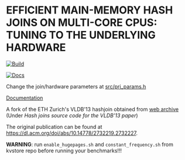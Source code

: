 # EFFICIENT MAIN-MEMORY HASH JOINS ON MULTI-CORE CPUS: TUNING TO THE UNDERLYING HARDWARE

[![Build](https://github.com/mars-research/vldb13-eth-hashjoin/actions/workflows/build.yml/badge.svg)](https://github.com/mars-research/vldb13-eth-hashjoin/actions/workflows/build.yml)

[![Docs](https://github.com/mars-research/vldb13-eth-hashjoin/actions/workflows/docs.yml/badge.svg)](https://github.com/mars-research/vldb13-eth-hashjoin/actions/workflows/docs.yml)

Change the join/hardware parameters at [src/prj_params.h](https://github.com/mars-research/vldb13-eth-hashjoin/blob/master/src/prj_params.h)

[Documentation](http://mars-research.github.io/vldb13-eth-hashjoin)

A fork of the ETH Zurich's VLDB'13 hashjoin obtained from [web archive](https://web.archive.org/web/20220414154544/https://systems.ethz.ch/research/data-processing-on-modern-hardware/projects/parallel-and-distributed-joins.html) (Under _Hash joins source code for the VLDB'13 paper_)

The original publication can be found at https://dl.acm.org/doi/abs/10.14778/2732219.2732227.

**WARNING**: run `enable_hugepages.sh` and `constant_frequency.sh` from kvstore repo before running your benchmarks!!!
